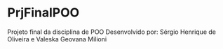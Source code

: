 # PrjFinalPOO
Projeto final da disciplina de POO
Desenvolvido por: Sérgio Henrique de Oliveira e Valeska Geovana Milioni
